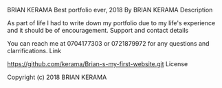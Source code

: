 BRIAN KERAMA
Best portfolio ever, 2018
By BRIAN KERAMA
Description

As part of life I had to write down my portfolio due to my life's experience and it should be of encouragement.
Support and contact details

You can reach me at 0704177303 or 0721879972 for any questions and clarrifications.
Link

https://github.com/kerama/Brian-s-my-first-website.git
License

Copyright (c) 2018 BRIAN KERAMA
